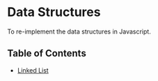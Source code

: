 # Data Structures

To re-implement the data structures in Javascript.

## Table of Contents

- [Linked List](linked-list/README.md)
